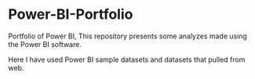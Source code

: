 # Power-BI-Portfolio
Portfolio of Power BI, This repository presents some analyzes made using the Power BI software.

Here I have used Power BI sample datasets and datasets that pulled from web.
